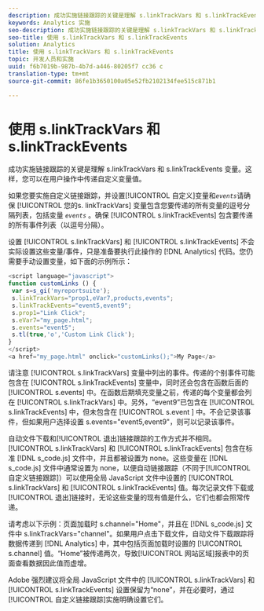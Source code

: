 ```yaml
---
description: 成功实施链接跟踪的关键是理解 s.linkTrackVars 和 s.linkTrackEvents 变量。这样，您可以在用户操作中传递自定义变量值。
keywords: Analytics 实施
seo-description: 成功实施链接跟踪的关键是理解 s.linkTrackVars 和 s.linkTrackEvents 变量。这样，您可以在用户操作中传递自定义变量值。
seo-title: 使用 s.linkTrackVars 和 s.linkTrackEvents
solution: Analytics
title: 使用 s.linkTrackVars 和 s.linkTrackEvents
topic: 开发人员和实施
uuid: f6b7019b-987b-4b7d-a446-80205f7 cc36 c
translation-type: tm+mt
source-git-commit: 86fe1b3650100a05e52fb2102134fee515c871b1

---
```



# 使用 s.linkTrackVars 和 s.linkTrackEvents

成功实施链接跟踪的关键是理解 s.linkTrackVars 和 s.linkTrackEvents 变量。这样，您可以在用户操作中传递自定义变量值。

如果您要实施自定义链接跟踪，并设置[!UICONTROL 自定义]变量和&#x200B;*`events`*&#x200B;请确保 [!UICONTROL 您的s. linkTrackVars] 变量包含您要传递的所有变量的逗号分隔列表，包括变量 *`events`* 。确保 [!UICONTROL s.linkTrackEvents] 包含要传递的所有事件列表（以逗号分隔）。

设置 [!UICONTROL s.linkTrackVars] 和 [!UICONTROL s.linkTrackEvents] 不会实际设置这些变量/事件，只是准备要执行此操作的 [!DNL Analytics] 代码。您仍需要手动设置变量，如下面的示例所示：

```js
<script language="javascript"> 
function customLinks () { 
 var s=s_gi('myreportsuite'); 
 s.linkTrackVars="prop1,eVar7,products,events"; 
 s.linkTrackEvents="event5,event9"; 
 s.prop1="Link Click"; 
 s.eVar7="my_page.html"; 
 s.events="event5"; 
 s.tl(true,'o','Custom Link Click'); 
} 
</script> 
<a href="my_page.html" onclick="customLinks();">My Page</a> 
```

请注意 [!UICONTROL s.linkTrackVars] 变量中列出的事件。传递的个别事件可能包含在 [!UICONTROL s.linkTrackEvents] 变量中，同时还会包含在函数后面的 [!UICONTROL s.events] 中。在函数后期填充变量之前，传递的每个变量都会列在 [!UICONTROL s.linkTrackVars] 中。另外，“event9”已包含在 [!UICONTROL s.linkTrackEvents] 中，但未包含在 [!UICONTROL s.event ] 中。不会记录该事件，但如果用户选择设置 s.events="event5,event9"，则可以记录该事件。

自动文件下载和[!UICONTROL 退出]链接跟踪的工作方式并不相同。[!UICONTROL s.linkTrackVars] 和 [!UICONTROL s.linkTrackEvents] 包含在标准 [!DNL s_code.js] 文件中，并且都被设置为 none。这些变量在 [!DNL s_code.js] 文件中通常设置为 none，以便自动链接跟踪（不同于[!UICONTROL 自定义链接跟踪]）可以使用全局 JavaScript 文件中设置的 [!UICONTROL s.linkTrackVars] 和 [!UICONTROL s.linkTrackEvents] 值。每次记录文件下载或[!UICONTROL 退出]链接时，无论这些变量的现有值是什么，它们也都会照常传递。

请考虑以下示例：页面加载时 s.channel="Home"，并且在 [!DNL s_code.js] 文件中 s.linkTrackVars="channel"。如果用户点击下载文件，自动文件下载跟踪将数据传递到 [!DNL Analytics] 中，其中包括页面加载时设置的 [!UICONTROL s.channel] 值。“Home”被传递两次，导致[!UICONTROL 网站区域]报表中的页面查看数据因此值而虚增。

Adobe 强烈建议将全局 JavaScript 文件中的 [!UICONTROL s.linkTrackVars] 和 [!UICONTROL s.linkTrackEvents] 设置保留为“none”，并在必要时，通过[!UICONTROL 自定义链接跟踪]实施明确设置它们。
